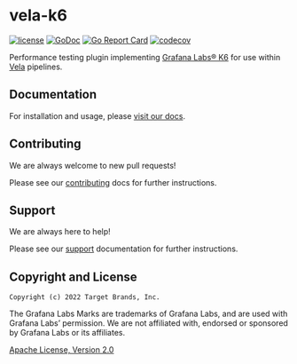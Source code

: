 # vela-k6

[![license](https://img.shields.io/crates/l/gl.svg)](../LICENSE)
[![GoDoc](https://godoc.org/github.com/go-vela/vela-k6?status.svg)](https://godoc.org/github.com/go-vela/vela-k6)
[![Go Report Card](https://goreportcard.com/badge/go-vela/vela-k6)](https://goreportcard.com/report/go-vela/vela-k6)
[![codecov](https://codecov.io/gh/go-vela/vela-k6/branch/main/graph/badge.svg)](https://codecov.io/gh/go-vela/vela-k6)

Performance testing plugin implementing [Grafana Labs® K6](https://k6.io/) for use within [Vela](https://go-vela.github.io/docs/) pipelines.

## Documentation

For installation and usage, please [visit our docs](https://go-vela.github.io/docs).

## Contributing

We are always welcome to new pull requests!

Please see our [contributing](CONTRIBUTING.md) docs for further instructions.

## Support

We are always here to help!

Please see our [support](SUPPORT.md) documentation for further instructions.

## Copyright and License

```
Copyright (c) 2022 Target Brands, Inc.
```

The Grafana Labs Marks are trademarks of Grafana Labs, and are used with Grafana Labs’ permission. We are not affiliated with, endorsed or sponsored by Grafana Labs or its affiliates.

[Apache License, Version 2.0](http://www.apache.org/licenses/LICENSE-2.0)